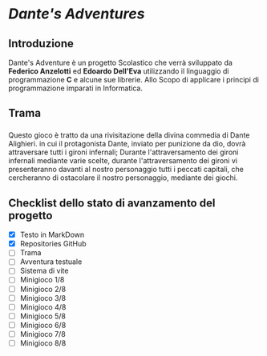 #  **_Dante's Adventures_**

## **Introduzione**
Dante's Adventure è un progetto Scolastico che verrà sviluppato da **Federico Anzelotti** ed **Edoardo Dell'Eva** utilizzando il linguaggio di programmazione **C** e alcune sue librerie.
Allo Scopo di applicare i principi di programmazione imparati in Informatica.

## **Trama**
###
Questo gioco è tratto da una rivisitazione della divina commedia di Dante Alighieri.
in cui il protagonista Dante, inviato per punizione da dio, dovrà attraversare tutti i gironi infernali;
Durante l'attraversamento dei gironi infernali mediante varie scelte, durante l'attraversamento dei gironi vi presenteranno davanti al nostro personaggio tutti i peccati capitali, che cercheranno di ostacolare il nostro personaggio, mediante dei giochi.

## **Checklist dello stato di avanzamento del progetto**
- [X] Testo in MarkDown
- [X] Repositories GitHub
- [ ] Trama
- [ ] Avventura testuale
- [ ] Sistema di vite
- [ ] Minigioco 1/8
- [ ] Minigioco 2/8
- [ ] Minigioco 3/8
- [ ] Minigioco 4/8
- [ ] Minigioco 5/8
- [ ] Minigioco 6/8
- [ ] Minigioco 7/8
- [ ] Minigioco 8/8
